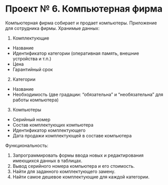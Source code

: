 # Проект № 6. Компьютерная фирма
Компьютерная фирма собирает и продает компьютеры. Приложение для сотрудника фирмы.
Хранимые данных:
1. Комплектующие
- Название
- Идентификатор категории (оперативная память, внешние устройства и т.п.)
- Цена
- Гарантийный срок
2. Категории
- Название
- Необходимость (две градации: “обязательна” и “необязательна” для работы
компьютера)
3. Компьютеры
- Серийный номер
- Состав комплектующих компьютера
- Идентификатор комплектующего
- Дата продажи комплектующей в составе компьютера

Функциональность:
1. Запрограммировать формы ввода новых и редактирования имеющихся данных в таблицах.
2. Вывод серийного номера компьютера и его стоимость.
3. Найти для заданного комплектующего замену.
4. Найти самое дешевое комплектующие для каждой категории.
